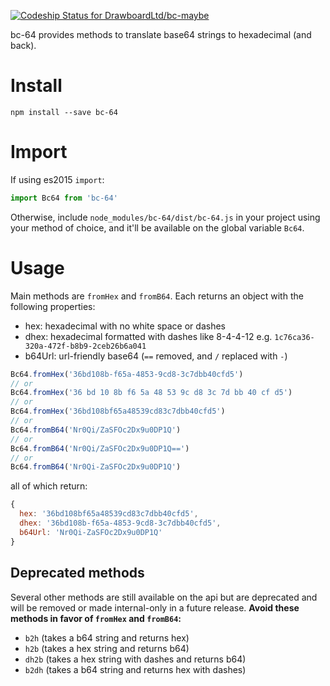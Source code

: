[ ![Codeship Status for DrawboardLtd/bc-maybe](https://codeship.com/projects/e9cd5800-91a6-0133-050f-4e9fb4b2d645/status?branch=master)](https://codeship.com/projects/124648)

bc-64 provides methods to translate base64 strings to hexadecimal (and back).

# Install

```
npm install --save bc-64
```

# Import

If using es2015 `import`:
```javascript
import Bc64 from 'bc-64'
```

Otherwise, include `node_modules/bc-64/dist/bc-64.js` in your project using your method of choice, and it'll be available on the global variable `Bc64`.

# Usage

Main methods are `fromHex` and `fromB64`. Each returns an object with the following properties:

* hex: hexadecimal with no white space or dashes
* dhex: hexadecimal formatted with dashes like 8-4-4-12 e.g. `1c76ca36-320a-472f-b8b9-2ceb26b6a041`
* b64Url: url-friendly base64 (`==` removed, and `/` replaced with `-`)

```javascript
Bc64.fromHex('36bd108b-f65a-4853-9cd8-3c7dbb40cfd5')
// or
Bc64.fromHex('36 bd 10 8b f6 5a 48 53 9c d8 3c 7d bb 40 cf d5')
// or
Bc64.fromHex('36bd108bf65a48539cd83c7dbb40cfd5')
// or
Bc64.fromB64('Nr0Qi/ZaSFOc2Dx9u0DP1Q')
// or
Bc64.fromB64('Nr0Qi/ZaSFOc2Dx9u0DP1Q==')
// or
Bc64.fromB64('Nr0Qi-ZaSFOc2Dx9u0DP1Q')
```

all of which return:
```javascript
{
  hex: '36bd108bf65a48539cd83c7dbb40cfd5',
  dhex: '36bd108b-f65a-4853-9cd8-3c7dbb40cfd5',
  b64Url: 'Nr0Qi-ZaSFOc2Dx9u0DP1Q'
}
```

## Deprecated methods

Several other methods are still available on the api but are deprecated and will be removed or made internal-only in a future release. **Avoid these methods in favor of `fromHex` and `fromB64`:**

* `b2h` (takes a b64 string and returns hex)
* `h2b` (takes a hex string and returns b64)
* `dh2b` (takes a hex string with dashes and returns b64)
* `b2dh` (takes a b64 string and returns hex with dashes)
